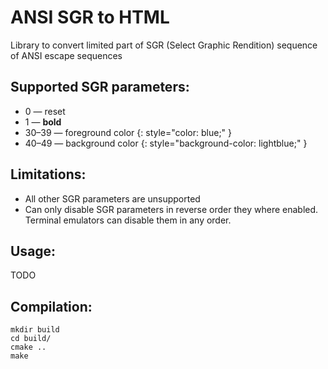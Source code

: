 # ANSI SGR to HTML

Library to convert limited part of SGR (Select Graphic Rendition) sequence of ANSI escape sequences


## Supported SGR parameters:
* 0 — reset
* 1 — **bold**
* 30–39 — foreground color
{: style="color: blue;" }
* 40–49 — background color
{: style="background-color: lightblue;" }

## Limitations:
* All other SGR parameters are unsupported
* Can only disable SGR parameters in reverse order they where enabled. Terminal emulators can disable them in any order.

## Usage:
TODO

## Compilation:
    mkdir build
    cd build/
    cmake ..
    make